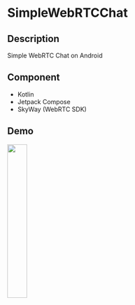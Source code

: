 # SimpleWebRTCChat

## Description
Simple WebRTC Chat on Android

## Component
- Kotlin
- Jetpack Compose
- SkyWay (WebRTC SDK)

## Demo
<img src="https://user-images.githubusercontent.com/52491088/169862477-4d991dac-6a8c-4078-9446-1abf8d128aa0.png" width="30%">

